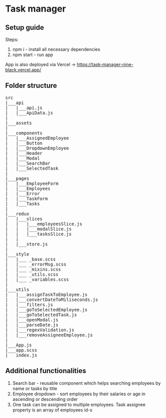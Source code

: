 # Task manager

## Setup guide
Steps:
1. npm i - install all necessary dependencies
2. npm start - run app

App is also deployed via Vercel -> https://task-manager-nine-black.vercel.app/

## Folder structure
<pre>
src
|___api
|   |___api.js
|   |___ApiData.js
|
|___assets
|
|___components
|   |___AssignedEmployee
|   |___Button
|   |___DropdownEmployee
|   |___Header
|   |___Modal
|   |___SearchBar
|   |___SelectedTask
|
|___pages
|   |___EmployeeForm
|   |___Employees
|   |___Error
|   |___TaskForm
|   |___Tasks
|
|___redux
|   |___slices
|   |   |___employeesSlice.js
|   |   |___modalSlice.js
|   |   |___tasksSlice.js
|   |
|   |___store.js
|
|___style
|   |___ _base.scss
|   |___ _errorMsg.scss
|   |___ _mixins.scss
|   |___ _utils.scss
|   |___ _variables.scss
|
|___utils
|   |___assignTaskToEmployee.js
|   |___convertDateToMiliseconds.js
|   |___filters.js
|   |___goToSelectedEmployee.js
|   |___goToSelectedTask.js
|   |___openModal.js
|   |___parseDate.js
|   |___regexValidation.js
|   |___removeAssigneeEmployee.js
|
|___App.js
|___app.scss
|___index.js
</pre>

## Additional functionalities
1. Search bar - reusable component which helps searching employees by name or tasks by title
2. Employee dropdown - sort employees by their salaries or age in ascending or descending order
3. One task can be assigned to multiple employees. Task assignee property is an array of employees id-s